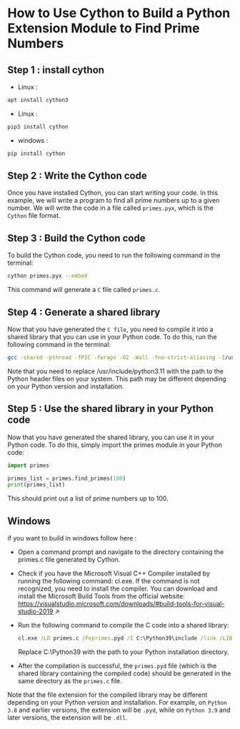 # How to Use Cython to Build a Python Extension Module to Find Prime Numbers

## Step 1 : install cython

- Linux :

```bash
apt install cython3
```

- Linux :

```bash
pip3 install cython
```

- windows :

```bash
pip install cython
```

## Step 2 : Write the Cython code

Once you have installed Cython, you can start writing your code. In this example, we will write a program to find all prime numbers up to a given number. We will write the code in a file called ```primes.pyx```, which is the ```Cython``` file format.

## Step 3 :  Build the Cython code

To build the Cython code, you need to run the following command in the terminal:

```bash
cython primes.pyx --embed
```

This command will generate a ```C``` file called ```primes.c```.

## Step 4 : Generate a shared library

Now that you have generated the ```C file```, you need to compile it into a shared library that you can use in your Python code. To do this, run the following command in the terminal:

```bash
gcc -shared -pthread -fPIC -fwrapv -O2 -Wall -fno-strict-aliasing -I/usr/include/python3.11 -o primes.so primes.c

```

Note that you need to replace /usr/include/python3.11 with the path to the Python header files on your system. This path may be different depending on your Python version and installation.

## Step 5 : Use the shared library in your Python code

Now that you have generated the shared library, you can use it in your Python code. To do this, simply import the primes module in your Python code:

```python
import primes

primes_list = primes.find_primes(100)
print(primes_list)
```

This should print out a list of prime numbers up to 100.

## Windows

if you want to build in windows follow here :

- Open a command prompt and navigate to the directory containing the primes.c file generated by Cython.
- Check if you have the Microsoft Visual C++ Compiler installed by running the following command: cl.exe. If the command is not recognized, you need to install the compiler. You can download and install the Microsoft Build Tools from the official website: <https://visualstudio.microsoft.com/downloads/#build-tools-for-visual-studio-2019> ↗
- Run the following command to compile the C code into a shared library:

    ```cmd
    cl.exe /LD primes.c /Feprimes.pyd /I C:\Python39\include /link /LIBPATH:C:\Python39\libs
    ```

    Replace C:\Python39 with the path to your Python installation directory.

- After the compilation is successful, the ```primes.pyd``` file (which is the shared library containing the compiled code) should be generated in the same directory as the ```primes.c``` file.

Note that the file extension for the compiled library may be different depending on your Python version and installation. For example, on ```Python 3.8``` and earlier versions, the extension will be ```.pyd```, while on ```Python 3.9``` and later versions, the extension will be ```.dll```.
